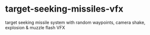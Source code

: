 # target-seeking-missiles-vfx
target seeking missile system with random waypoints, camera shake, explosion & muzzle flash VFX
